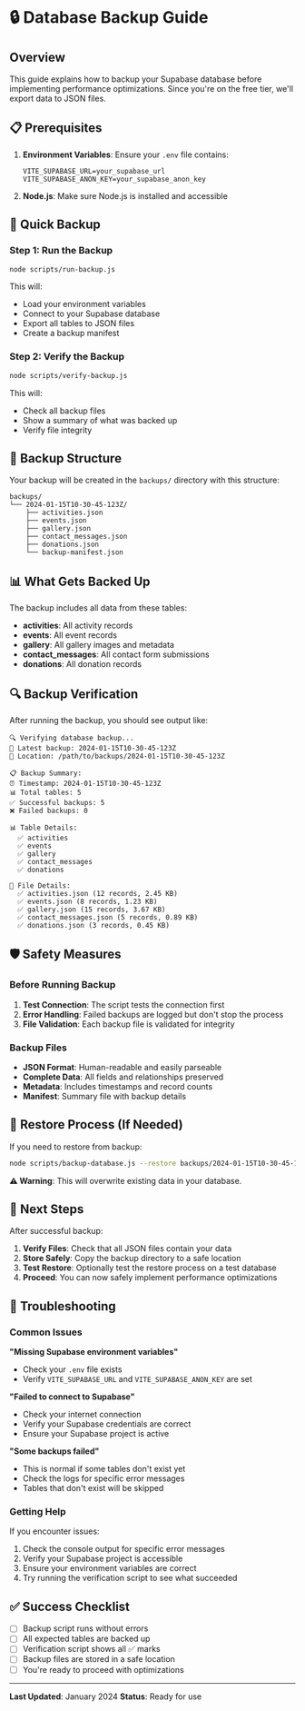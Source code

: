 # 🔒 Database Backup Guide

## Overview
This guide explains how to backup your Supabase database before implementing performance optimizations. Since you're on the free tier, we'll export data to JSON files.

## 📋 Prerequisites

1. **Environment Variables**: Ensure your `.env` file contains:
   ```
   VITE_SUPABASE_URL=your_supabase_url
   VITE_SUPABASE_ANON_KEY=your_supabase_anon_key
   ```

2. **Node.js**: Make sure Node.js is installed and accessible

## 🚀 Quick Backup

### Step 1: Run the Backup
```bash
node scripts/run-backup.js
```

This will:
- Load your environment variables
- Connect to your Supabase database
- Export all tables to JSON files
- Create a backup manifest

### Step 2: Verify the Backup
```bash
node scripts/verify-backup.js
```

This will:
- Check all backup files
- Show a summary of what was backed up
- Verify file integrity

## 📁 Backup Structure

Your backup will be created in the `backups/` directory with this structure:

```
backups/
└── 2024-01-15T10-30-45-123Z/
    ├── activities.json
    ├── events.json
    ├── gallery.json
    ├── contact_messages.json
    ├── donations.json
    └── backup-manifest.json
```

## 📊 What Gets Backed Up

The backup includes all data from these tables:
- **activities**: All activity records
- **events**: All event records  
- **gallery**: All gallery images and metadata
- **contact_messages**: All contact form submissions
- **donations**: All donation records

## 🔍 Backup Verification

After running the backup, you should see output like:

```
🔍 Verifying database backup...
📁 Latest backup: 2024-01-15T10-30-45-123Z
📍 Location: /path/to/backups/2024-01-15T10-30-45-123Z

📋 Backup Summary:
⏰ Timestamp: 2024-01-15T10-30-45-123Z
📊 Total tables: 5
✅ Successful backups: 5
❌ Failed backups: 0

📊 Table Details:
  ✅ activities
  ✅ events
  ✅ gallery
  ✅ contact_messages
  ✅ donations

📄 File Details:
  ✅ activities.json (12 records, 2.45 KB)
  ✅ events.json (8 records, 1.23 KB)
  ✅ gallery.json (15 records, 3.67 KB)
  ✅ contact_messages.json (5 records, 0.89 KB)
  ✅ donations.json (3 records, 0.45 KB)
```

## 🛡️ Safety Measures

### Before Running Backup
1. **Test Connection**: The script tests the connection first
2. **Error Handling**: Failed backups are logged but don't stop the process
3. **File Validation**: Each backup file is validated for integrity

### Backup Files
- **JSON Format**: Human-readable and easily parseable
- **Complete Data**: All fields and relationships preserved
- **Metadata**: Includes timestamps and record counts
- **Manifest**: Summary file with backup details

## 🔄 Restore Process (If Needed)

If you need to restore from backup:

```bash
node scripts/backup-database.js --restore backups/2024-01-15T10-30-45-123Z
```

**⚠️ Warning**: This will overwrite existing data in your database.

## 📝 Next Steps

After successful backup:

1. **Verify Files**: Check that all JSON files contain your data
2. **Store Safely**: Copy the backup directory to a safe location
3. **Test Restore**: Optionally test the restore process on a test database
4. **Proceed**: You can now safely implement performance optimizations

## 🚨 Troubleshooting

### Common Issues

**"Missing Supabase environment variables"**
- Check your `.env` file exists
- Verify `VITE_SUPABASE_URL` and `VITE_SUPABASE_ANON_KEY` are set

**"Failed to connect to Supabase"**
- Check your internet connection
- Verify your Supabase credentials are correct
- Ensure your Supabase project is active

**"Some backups failed"**
- This is normal if some tables don't exist yet
- Check the logs for specific error messages
- Tables that don't exist will be skipped

### Getting Help

If you encounter issues:
1. Check the console output for specific error messages
2. Verify your Supabase project is accessible
3. Ensure your environment variables are correct
4. Try running the verification script to see what succeeded

## ✅ Success Checklist

- [ ] Backup script runs without errors
- [ ] All expected tables are backed up
- [ ] Verification script shows all ✅ marks
- [ ] Backup files are stored in a safe location
- [ ] You're ready to proceed with optimizations

---

**Last Updated**: January 2024
**Status**: Ready for use 